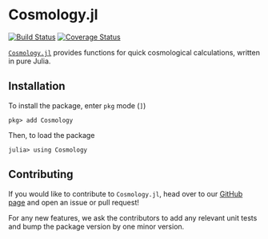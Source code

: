 # Cosmology.jl

[![Build Status](https://img.shields.io/travis/JuliaAstro/Cosmology.jl.svg?style=flat-square&label=build)](https://travis-ci.org/JuliaAstro/Cosmology.jl)
[![Coverage Status](http://img.shields.io/coveralls/JuliaAstro/Cosmology.jl.svg?style=flat-square)](https://coveralls.io/r/JuliaAstro/Cosmology.jl?branch=master)

[`Cosmology.jl`](https://github.com/JuliaAstro/Cosmology.jl) provides functions for quick cosmological calculations, written in pure Julia. 

## Installation

To install the package, enter `pkg` mode (`]`)

```julia-repl
pkg> add Cosmology
```

Then, to load the package

```julia-repl
julia> using Cosmology
```

## Contributing

If you would like to contribute to `Cosmology.jl`, head over to our [GitHub page](https://github.com/juliaastro/cosmology.jl) and open an issue or pull request!

For any new features, we ask the contributors to add any relevant unit tests and bump the package version by one minor version.
